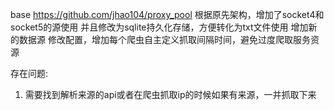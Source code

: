 base https://github.com/jhao104/proxy_pool
根据原先架构，增加了socket4和socket5的源使用
并且修改为sqlite持久化存储，方便转化为txt文件使用
增加新的数据源
修改配置，增加每个爬虫自主定义抓取间隔时间，避免过度爬取服务资源

存在问题:
1. 需要找到解析来源的api或者在爬虫抓取ip的时候如果有来源，一并抓取下来